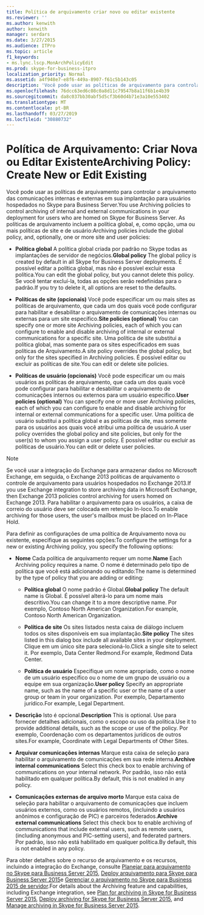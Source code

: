 ```yaml
---
title: Política de arquivamento criar novo ou editar existente
ms.reviewer: ''
ms.author: kenwith
author: kenwith
manager: serdars
ms.date: 3/27/2015
ms.audience: ITPro
ms.topic: article
f1_keywords:
- ms.lync.lscp.MonArchPolicyEdit
ms.prod: skype-for-business-itpro
localization_priority: Normal
ms.assetid: a4f948e7-e8f6-449a-8907-f61c5b143c05
description: 'Você pode usar as políticas de arquivamento para controlar o arquivamento das comunicações internas e externas em sua implantação para usuários hospedados no Skype para Business Server. As políticas de arquivamento incluem a política global, e, como opção, uma ou mais políticas de site e de usuário:'
ms.openlocfilehash: 76dcc63ed6c08c0a8d11c79547b8a11f6b1e4b39
ms.sourcegitcommit: da8c037bb30abf5d5cf3b60d4b71e3a10e553402
ms.translationtype: MT
ms.contentlocale: pt-BR
ms.lasthandoff: 03/27/2019
ms.locfileid: "30880732"
---
```

# <a name="archiving-policy-create-new-or-edit-existing"></a><span data-ttu-id="9784b-104">Política de Arquivamento: Criar Nova ou Editar Existente</span><span class="sxs-lookup"><span data-stu-id="9784b-104">Archiving Policy: Create New or Edit Existing</span></span>
 
<span data-ttu-id="9784b-105">Você pode usar as políticas de arquivamento para controlar o arquivamento das comunicações internas e externas em sua implantação para usuários hospedados no Skype para Business Server.</span><span class="sxs-lookup"><span data-stu-id="9784b-105">You use Archiving policies to control archiving of internal and external communications in your deployment for users who are homed on Skype for Business Server.</span></span> <span data-ttu-id="9784b-106">As políticas de arquivamento incluem a política global, e, como opção, uma ou mais políticas de site e de usuário:</span><span class="sxs-lookup"><span data-stu-id="9784b-106">Archiving policies include the global policy, and, optionally, one or more site and user policies:</span></span>
  
- <span data-ttu-id="9784b-107">**Política global** A política global criada por padrão no Skype todas as implantações de servidor de negócios.</span><span class="sxs-lookup"><span data-stu-id="9784b-107">**Global policy** The global policy is created by default in all Skype for Business Server deployments.</span></span> <span data-ttu-id="9784b-108">É possível editar a política global, mas não é possível excluir essa política.</span><span class="sxs-lookup"><span data-stu-id="9784b-108">You can edit the global policy, but you cannot delete this policy.</span></span> <span data-ttu-id="9784b-109">Se você tentar excluí-la, todas as opções serão redefinidas para o padrão.</span><span class="sxs-lookup"><span data-stu-id="9784b-109">If you try to delete it, all options are reset to the defaults.</span></span>
    
- <span data-ttu-id="9784b-110">**Políticas de site (opcionais)** Você pode especificar um ou mais sites as políticas de arquivamento, que cada um dos quais você pode configurar para habilitar e desabilitar o arquivamento de comunicações internas ou externas para um site específico.</span><span class="sxs-lookup"><span data-stu-id="9784b-110">**Site policies (optional)** You can specify one or more site Archiving policies, each of which you can configure to enable and disable archiving of internal or external communications for a specific site.</span></span> <span data-ttu-id="9784b-111">Uma política de site substitui a política global, mas somente para os sites especificados em suas políticas de Arquivamento.</span><span class="sxs-lookup"><span data-stu-id="9784b-111">A site policy overrides the global policy, but only for the sites specified in Archiving policies.</span></span> <span data-ttu-id="9784b-112">É possível editar ou excluir as políticas de site.</span><span class="sxs-lookup"><span data-stu-id="9784b-112">You can edit or delete site policies.</span></span>
    
- <span data-ttu-id="9784b-113">**Políticas de usuário (opcionais)** Você pode especificar um ou mais usuários as políticas de arquivamento, que cada um dos quais você pode configurar para habilitar e desabilitar o arquivamento de comunicações internos ou externos para um usuário específico.</span><span class="sxs-lookup"><span data-stu-id="9784b-113">**User policies (optional)** You can specify one or more user Archiving policies, each of which you can configure to enable and disable archiving for internal or external communications for a specific user.</span></span> <span data-ttu-id="9784b-114">Uma política de usuário substitui a política global e as políticas de site, mas somente para os usuários aos quais você atribui uma política de usuário.</span><span class="sxs-lookup"><span data-stu-id="9784b-114">A user policy overrides the global policy and site policies, but only for the user(s) to whom you assign a user policy.</span></span> <span data-ttu-id="9784b-115">É possível editar ou excluir as políticas de usuário.</span><span class="sxs-lookup"><span data-stu-id="9784b-115">You can edit or delete user policies.</span></span>
    
> [!NOTE]
> <span data-ttu-id="9784b-116">Se você usar a integração do Exchange para armazenar dados no Microsoft Exchange, em seguida, o Exchange 2013 políticas de arquivamento o controle de arquivamento para usuários hospedados no Exchange 2013.</span><span class="sxs-lookup"><span data-stu-id="9784b-116">If you use Exchange integration to store archiving data in Microsoft Exchange, then Exchange 2013 policies control archiving for users homed on Exchange 2013.</span></span> <span data-ttu-id="9784b-117">Para habilitar o arquivamento para os usuários, a caixa de correio do usuário deve ser colocada em retenção In-loco.</span><span class="sxs-lookup"><span data-stu-id="9784b-117">To enable archiving for those users, the user's mailbox must be placed on In-Place Hold.</span></span> 
  
<span data-ttu-id="9784b-118">Para definir as configurações de uma política de Arquivamento nova ou existente, especifique as seguintes opções:</span><span class="sxs-lookup"><span data-stu-id="9784b-118">To configure the settings for a new or existing Archiving policy, you specify the following options:</span></span>
- <span data-ttu-id="9784b-119">**Nome** Cada política de arquivamento requer um nome.</span><span class="sxs-lookup"><span data-stu-id="9784b-119">**Name** Each Archiving policy requires a name.</span></span> <span data-ttu-id="9784b-120">O nome é determinado pelo tipo de política que você está adicionando ou editando:</span><span class="sxs-lookup"><span data-stu-id="9784b-120">The name is determined by the type of policy that you are adding or editing:</span></span>
    
  - <span data-ttu-id="9784b-121">**Política global** O nome padrão é Global.</span><span class="sxs-lookup"><span data-stu-id="9784b-121">**Global policy** The default name is Global.</span></span> <span data-ttu-id="9784b-122">É possível alterá-lo para um nome mais descritivo.</span><span class="sxs-lookup"><span data-stu-id="9784b-122">You can change it to a more descriptive name.</span></span> <span data-ttu-id="9784b-123">Por exemplo, Contoso North American Organization.</span><span class="sxs-lookup"><span data-stu-id="9784b-123">For example, Contoso North American Organization.</span></span>
    
  - <span data-ttu-id="9784b-124">**Política de site** Os sites listados nesta caixa de diálogo incluem todos os sites disponíveis em sua implantação.</span><span class="sxs-lookup"><span data-stu-id="9784b-124">**Site policy** The sites listed in this dialog box include all available sites in your deployment.</span></span> <span data-ttu-id="9784b-125">Clique em um único site para selecioná-lo.</span><span class="sxs-lookup"><span data-stu-id="9784b-125">Click a single site to select it.</span></span> <span data-ttu-id="9784b-126">Por exemplo, Data Center Redmond.</span><span class="sxs-lookup"><span data-stu-id="9784b-126">For example, Redmond Data Center.</span></span>
    
  - <span data-ttu-id="9784b-127">**Política de usuário** Especifique um nome apropriado, como o nome de um usuário específico ou o nome de um grupo de usuário ou a equipe em sua organização.</span><span class="sxs-lookup"><span data-stu-id="9784b-127">**User policy** Specify an appropriate name, such as the name of a specific user or the name of a user group or team in your organization.</span></span> <span data-ttu-id="9784b-128">Por exemplo, Departamento jurídico.</span><span class="sxs-lookup"><span data-stu-id="9784b-128">For example, Legal Department.</span></span>
    
- <span data-ttu-id="9784b-129">**Descrição** Isto é opcional.</span><span class="sxs-lookup"><span data-stu-id="9784b-129">**Description** This is optional.</span></span> <span data-ttu-id="9784b-130">Use para fornecer detalhes adicionais, como o escopo ou uso da política.</span><span class="sxs-lookup"><span data-stu-id="9784b-130">Use it to provide additional details, such as the scope or use of the policy.</span></span> <span data-ttu-id="9784b-131">Por exemplo, Coordenação com os departamentos jurídicos de outros sites.</span><span class="sxs-lookup"><span data-stu-id="9784b-131">For example, Coordinate with Legal Departments of Other Sites.</span></span>
    
- <span data-ttu-id="9784b-132">**Arquivar comunicações internas** Marque esta caixa de seleção para habilitar o arquivamento de comunicações em sua rede interna.</span><span class="sxs-lookup"><span data-stu-id="9784b-132">**Archive internal communications** Select this check box to enable archiving of communications on your internal network.</span></span> <span data-ttu-id="9784b-133">Por padrão, isso não está habilitado em qualquer política.</span><span class="sxs-lookup"><span data-stu-id="9784b-133">By default, this is not enabled in any policy.</span></span>
    
- <span data-ttu-id="9784b-134">**Comunicações externas de arquivo morto** Marque esta caixa de seleção para habilitar o arquivamento de comunicações que incluem usuários externos, como os usuários remotos, (incluindo a usuários anônimos e configuração de PIC) e parceiros federados.</span><span class="sxs-lookup"><span data-stu-id="9784b-134">**Archive external communications** Select this check box to enable archiving of communications that include external users, such as remote users, (including anonymous and PIC-setting users), and federated partners.</span></span> <span data-ttu-id="9784b-135">Por padrão, isso não está habilitado em qualquer política.</span><span class="sxs-lookup"><span data-stu-id="9784b-135">By default, this is not enabled in any policy.</span></span>
    
<span data-ttu-id="9784b-136">Para obter detalhes sobre o recurso de arquivamento e os recursos, incluindo a integração do Exchange, consulte [Planejar para arquivamento no Skype para Business Server 2015](../../plan-your-deployment/archiving/archiving.md), [Deploy arquivamento para Skype para Business Server 2015](../../deploy/deploy-archiving/deploy-archiving.md)e [Gerenciar o arquivamento no Skype para Business 2015 de servidor](../../manage/archiving/archiving.md).</span><span class="sxs-lookup"><span data-stu-id="9784b-136">For details about the Archiving feature and capabilities, including Exchange integration, see [Plan for archiving in Skype for Business Server 2015](../../plan-your-deployment/archiving/archiving.md), [Deploy archiving for Skype for Business Server 2015](../../deploy/deploy-archiving/deploy-archiving.md), and [Manage archiving in Skype for Business Server 2015](../../manage/archiving/archiving.md).</span></span>

